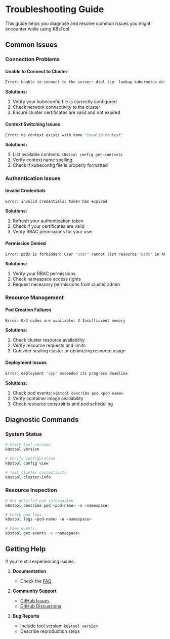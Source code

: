 # Troubleshooting Guide

This guide helps you diagnose and resolve common issues you might encounter while using K8sTool.

## Common Issues

### Connection Problems

#### Unable to Connect to Cluster
```bash
Error: Unable to connect to the server: dial tcp: lookup kubernetes.default.svc: no such host
```

**Solutions:**
1. Verify your kubeconfig file is correctly configured
2. Check network connectivity to the cluster
3. Ensure cluster certificates are valid and not expired

#### Context Switching Issues
```bash
Error: no context exists with name "invalid-context"
```

**Solutions:**
1. List available contexts: `k8stool config get-contexts`
2. Verify context name spelling
3. Check if kubeconfig file is properly formatted

### Authentication Issues

#### Invalid Credentials
```bash
Error: invalid credentials: token has expired
```

**Solutions:**
1. Refresh your authentication token
2. Check if your certificates are valid
3. Verify RBAC permissions for your user

#### Permission Denied
```bash
Error: pods is forbidden: User "user" cannot list resource "pods" in API group "" in namespace "default"
```

**Solutions:**
1. Verify your RBAC permissions
2. Check namespace access rights
3. Request necessary permissions from cluster admin

### Resource Management

#### Pod Creation Failures
```bash
Error: 0/3 nodes are available: 3 Insufficient memory
```

**Solutions:**
1. Check cluster resource availability
2. Verify resource requests and limits
3. Consider scaling cluster or optimizing resource usage

#### Deployment Issues
```bash
Error: deployment "app" exceeded its progress deadline
```

**Solutions:**
1. Check pod events: `k8stool describe pod <pod-name>`
2. Verify container image availability
3. Check resource constraints and pod scheduling

## Diagnostic Commands

### System Status
```bash
# Check tool version
k8stool version

# Verify configuration
k8stool config view

# Test cluster connectivity
k8stool cluster-info
```

### Resource Inspection
```bash
# Get detailed pod information
k8stool describe pod <pod-name> -n <namespace>

# Check pod logs
k8stool logs <pod-name> -n <namespace>

# View events
k8stool get events -n <namespace>
```


## Getting Help

If you're still experiencing issues:

1. **Documentation**
   - Check the [FAQ](faq.md)

2. **Community Support**
   - [GitHub Issues](https://github.com/eniayomi/k8stool/issues)
   - [GitHub Discussions](https://github.com/eniayomi/k8stool/discussions)

3. **Bug Reports**
   - Include tool version: `k8stool version`
   - Describe reproduction steps 